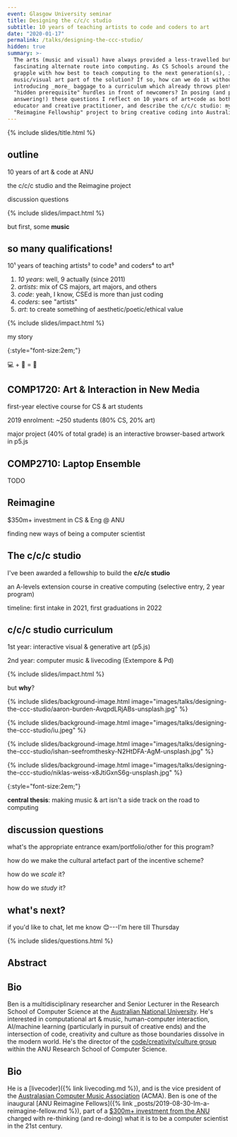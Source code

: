 ```yaml
---
event: Glasgow University seminar
title: Designing the c/c/c studio
subtitle: 10 years of teaching artists to code and coders to art
date: "2020-01-17"
permalink: /talks/designing-the-ccc-studio/
hidden: true
summary: >-
  The arts (music and visual) have always provided a less-travelled but
  fascinating alternate route into computing. As CS Schools around the world
  grapple with how best to teach computing to the next generation(s), is computer
  music/visual art part of the solution? If so, how can we do it without
  introducing _more_ baggage to a curriculum which already throws plenty of other
  "hidden prerequisite" hurdles in front of newcomers? In posing (and probably not
  answering!) these questions I reflect on 10 years of art+code as both an
  educator and creative practitioner, and describe the c/c/c studio: my current
  "Reimagine Fellowship" project to bring creative coding into Australian schools.
---
```


{% include slides/title.html %}

## outline

10 years of art & code at ANU

the c/c/c studio and the Reimagine project

discussion questions

{% include slides/impact.html %}

but first, some **music**

## so many qualifications!

10¹ years of teaching artists² to code³ and coders⁴ to art⁵

1. _10 years_: well, 9 actually (since 2011)
2. _artists_: mix of CS majors, art majors, and others
3. _code_: yeah, I know, CSEd is more than just coding
4. _coders_: see "artists"
5. _art_: to create something of aesthetic/poetic/ethical value

{% include slides/impact.html %}

my story

{:style="font-size:2em;"}

💻 + 🎵 = 🤯

## COMP1720: Art & Interaction in New Media

first-year elective course for CS & art students

2019 enrolment: ~250 students (80% CS, 20% art)

major project (40% of total grade) is an interactive browser-based artwork in
p5.js

## COMP2710: Laptop Ensemble

TODO

## Reimagine

$350m+ investment in CS & Eng @ ANU

finding new ways of being a computer scientist

## The c/c/c studio

I've been awarded a fellowship to build the **c/c/c studio**

an A-levels extension course in creative computing (selective entry, 2 year program)

timeline: first intake in 2021, first graduations in 2022

## c/c/c studio curriculum

1st year: interactive visual & generative art (p5.js)

2nd year: computer music & livecoding (Extempore & Pd)

{% include slides/impact.html %}

but **why**?

{% include slides/background-image.html image="images/talks/designing-the-ccc-studio/aaron-burden-AvqpdLRjABs-unsplash.jpg" %}

<!-- to attract & welcome new folks to computing -->

{% include slides/background-image.html image="images/talks/designing-the-ccc-studio/iu.jpeg" %}

<!-- it's a great leveller -->

{% include slides/background-image.html image="images/talks/designing-the-ccc-studio/ishan-seefromthesky-N2HtDFA-AgM-unsplash.jpg" %}

<!-- open-ended nature creates problem finders -->

{% include slides/background-image.html image="images/talks/designing-the-ccc-studio/niklas-weiss-x8JtiGxnS6g-unsplash.jpg" %}

{:style="font-size:2em;"}

**central thesis**: making music & art isn't a side track on the road to computing

## discussion questions

what's the appropriate entrance exam/portfolio/other for this program?

how do we make the cultural artefact part of the incentive scheme?

how do we _scale_ it?

how do we _study_ it?

## what's next?

if you'd like to chat, let me know 😊---I'm here till Thursday

{% include slides/questions.html %}

## Abstract


## Bio

Ben is a multidisciplinary researcher and Senior Lecturer in the Research School
of Computer Science at the [Australian National
University](https://cecs.anu.edu.au/people/ben-swift). He's interested in
computational art & music, human-computer interaction, AI/machine learning
(particularly in pursuit of creative ends) and the intersection of code,
creativity and culture as those boundaries dissolve in the modern world. He's
the director of the [code/creativity/culture
group](https://cs.anu.edu.au/code-creativity-culture/) within the ANU Research
School of Computer Science.

## Bio

He is a [livecoder]({% link livecoding.md %}), and is the vice
president of the [Australasian Computer Music
Association](https://computermusic.org.au) (ACMA). Ben is one of the inaugural
[ANU Reimagine Fellows]({% link
_posts/2019-08-30-Im-a-reimagine-fellow.md %}), part of a [$300m+ investment
from the ANU](https://cecs.anu.edu.au/reimagine) charged with re-thinking (and
re-doing) what it is to be a computer scientist in the 21st century.
